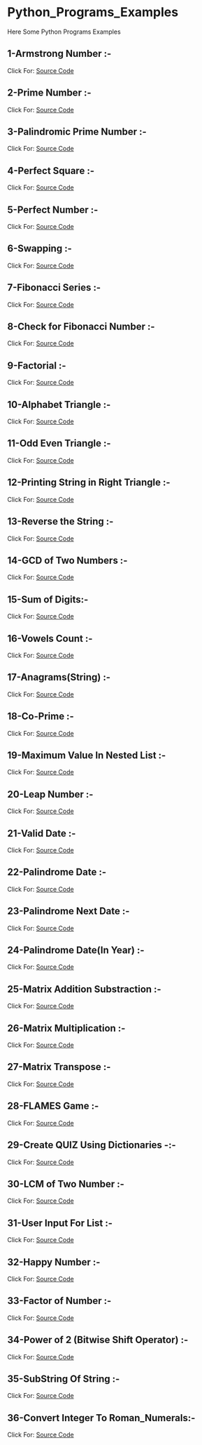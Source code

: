 # Python_Programs_Examples
Here Some Python Programs Examples


## 1-Armstrong Number :-
Click For: [Source Code](https://github.com/Mahendra710/Python_Programs_Examples/blob/main/1-Armstrong%20Number.py)

## 2-Prime Number :-
Click For: [Source Code](https://github.com/Mahendra710/Python_Programs_Examples/blob/main/2-Prime%20Number.py)

## 3-Palindromic Prime Number :-
Click For: [Source Code](https://github.com/Mahendra710/Python_Programs_Examples/blob/main/2.1-Palindromic%20Prime%20Number.py)

## 4-Perfect Square :-
Click For: [Source Code](https://github.com/Mahendra710/Python_Programs_Examples/blob/main/3-Perfect%20Square.py)

## 5-Perfect Number :-
Click For: [Source Code](https://github.com/Mahendra710/Python_Programs_Examples/blob/main/3.1-Perfect%20Number.py)

## 6-Swapping :-
Click For: [Source Code](https://github.com/Mahendra710/Python_Programs_Examples/blob/main/4-Swapping.py)

## 7-Fibonacci Series :-
Click For: [Source Code](https://github.com/Mahendra710/Python_Programs_Examples/blob/main/5-Fibonacci%20Series.py)

## 8-Check for Fibonacci Number :-
Click For: [Source Code](https://github.com/Mahendra710/Python_Programs_Examples/blob/main/5.1-Check%20For%20Fibonacci%20Number.py)

## 9-Factorial :-
Click For: [Source Code](https://github.com/Mahendra710/Python_Programs_Examples/blob/main/6-Factorial.py)

## 10-Alphabet Triangle :-
Click For: [Source Code](https://github.com/Mahendra710/Python_Programs_Examples/blob/main/9-Alphabet%20Triangle.py)

## 11-Odd Even Triangle :-
Click For: [Source Code](https://github.com/Mahendra710/Python_Programs_Examples/blob/main/10-Odd%20Even%20Triangle.py)

## 12-Printing String in Right Triangle :-
Click For: [Source Code](https://github.com/Mahendra710/Python_Programs_Examples/blob/main/12-Printing%20String%20in%20Right%20Triangle.py)

## 13-Reverse the String :-
Click For: [Source Code](https://github.com/Mahendra710/Python_Programs_Examples/blob/main/13-Reverse%20the%20String.py)

## 14-GCD of Two Numbers :-
Click For: [Source Code](https://github.com/Mahendra710/Python_Programs_Examples/blob/main/14-GCD%20Of%20two%20Number.py)

## 15-Sum of Digits:-
Click For: [Source Code](https://github.com/Mahendra710/Python_Programs_Examples/blob/main/15-Sum%20of%20digits.py)

## 16-Vowels Count :-
Click For: [Source Code](https://github.com/Mahendra710/Python_Programs_Examples/blob/main/16-%20Vowels%20Count.py)

## 17-Anagrams(String) :-
Click For: [Source Code](https://github.com/Mahendra710/Python_Programs_Examples/blob/main/17-Anagrams%20(strings).py)

## 18-Co-Prime :-
Click For: [Source Code](https://github.com/Mahendra710/Python_Programs_Examples/blob/main/18-Co%20Prime.py)

## 19-Maximum Value In Nested List :-
Click For: [Source Code](https://github.com/Mahendra710/Python_Programs_Examples/blob/main/19-Maximum%20value%20in%20Nested%20List.py)

## 20-Leap Number :-
Click For: [Source Code](https://github.com/Mahendra710/Python_Programs_Examples/blob/main/20-Leap%20Number.py)

## 21-Valid Date :-
Click For: [Source Code](https://github.com/Mahendra710/Python_Programs_Examples/blob/main/21-Valid%20Date.py)

## 22-Palindrome Date :-
Click For: [Source Code](https://github.com/Mahendra710/Python_Programs_Examples/blob/main/22.1-Palindrome%20Date.py)

## 23-Palindrome Next Date :-
Click For: [Source Code](https://github.com/Mahendra710/Python_Programs_Examples/blob/main/22.2-Palindrome%20Date(Next%20date).py)

## 24-Palindrome Date(In Year) :-
Click For: [Source Code](https://github.com/Mahendra710/Python_Programs_Examples/blob/main/22.3-Palindrome%20Date(In%20YEAR).py)

## 25-Matrix Addition Substraction :-
Click For: [Source Code](https://github.com/Mahendra710/Python_Programs_Examples/blob/main/23.1-Matrix%20Addition%20Subtraction.py)

## 26-Matrix Multiplication :-
Click For: [Source Code](https://github.com/Mahendra710/Python_Programs_Examples/blob/main/23.2-Matrix%20Multiplication.py)

## 27-Matrix Transpose :-
Click For: [Source Code](https://github.com/Mahendra710/Python_Programs_Examples/blob/main/23.3-Matrix%20Transpose.py)

## 28-FLAMES Game :-
Click For: [Source Code](https://github.com/Mahendra710/Python_Programs_Examples/blob/main/24-FLAMES%20Game.py)

## 29-Create QUIZ Using Dictionaries -:-
Click For: [Source Code](https://github.com/Mahendra710/Python_Programs_Examples/blob/main/25-Create%20Quiz%20Using%20Dictionaries.py)

## 30-LCM of Two Number :-
Click For: [Source Code](https://github.com/Mahendra710/Python_Programs_Examples/blob/main/26-LCM%20of%20Two%20Numbers.py)

## 31-User Input For List :-
Click For: [Source Code](https://github.com/Mahendra710/Python_Programs_Examples/blob/main/27-User%20Input%20For%20List.py)

## 32-Happy Number :-
Click For: [Source Code](https://github.com/Mahendra710/Python_Programs_Examples/blob/main/28-Happy%20Number.py)

## 33-Factor of Number :-
Click For: [Source Code](https://github.com/Mahendra710/Python_Programs_Examples/blob/main/29-Factor%20of%20Number.py)

## 34-Power of 2 (Bitwise Shift Operator) :-
Click For: [Source Code](https://github.com/Mahendra710/Python_Programs_Examples/blob/main/30-Check%20Power%20of%202%20(Bitwise%20Shift%20Operator).py)

## 35-SubString Of String :-
Click For: [Source Code](https://github.com/Mahendra710/Python_Programs_Examples/blob/main/31-SubString%20Of%20String.py)

## 36-Convert Integer To Roman_Numerals:-
Click For: [Source Code](https://github.com/Mahendra710/Python_Programs_Examples/blob/main/32-Convert%20Integer%20To%20Roman_Numerals.py)
